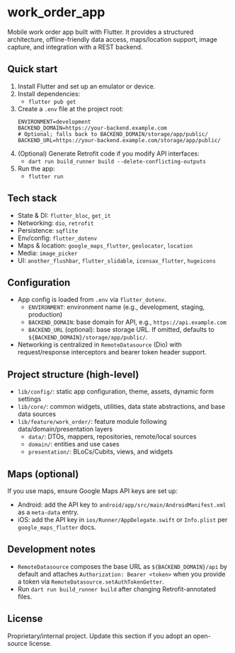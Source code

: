 # work_order_app

Mobile work order app built with Flutter. It provides a structured architecture, offline-friendly data access, maps/location support, image capture, and integration with a REST backend.

## Quick start

1. Install Flutter and set up an emulator or device.
2. Install dependencies:
   - `flutter pub get`
3. Create a `.env` file at the project root:
   ```env
   ENVIRONMENT=development
   BACKEND_DOMAIN=https://your-backend.example.com
   # Optional; falls back to BACKEND_DOMAIN/storage/app/public/
   BACKEND_URL=https://your-backend.example.com/storage/app/public/
   ```
4. (Optional) Generate Retrofit code if you modify API interfaces:
   - `dart run build_runner build --delete-conflicting-outputs`
5. Run the app:
   - `flutter run`

## Tech stack

- State & DI: `flutter_bloc`, `get_it`
- Networking: `dio`, `retrofit`
- Persistence: `sqflite`
- Env/config: `flutter_dotenv`
- Maps & location: `google_maps_flutter`, `geolocator`, `location`
- Media: `image_picker`
- UI: `another_flushbar`, `flutter_slidable`, `iconsax_flutter`, `hugeicons`

## Configuration

- App config is loaded from `.env` via `flutter_dotenv`.
  - `ENVIRONMENT`: environment name (e.g., development, staging, production)
  - `BACKEND_DOMAIN`: base domain for API, e.g., `https://api.example.com`
  - `BACKEND_URL` (optional): base storage URL. If omitted, defaults to `${BACKEND_DOMAIN}/storage/app/public/`.
- Networking is centralized in `RemoteDatasource` (Dio) with request/response interceptors and bearer token header support.

## Project structure (high-level)

- `lib/config/`: static app configuration, theme, assets, dynamic form settings
- `lib/core/`: common widgets, utilities, data state abstractions, and base data sources
- `lib/feature/work_order/`: feature module following data/domain/presentation layers
  - `data/`: DTOs, mappers, repositories, remote/local sources
  - `domain/`: entities and use cases
  - `presentation/`: BLoCs/Cubits, views, and widgets

## Maps (optional)

If you use maps, ensure Google Maps API keys are set up:

- Android: add the API key to `android/app/src/main/AndroidManifest.xml` as a `meta-data` entry.
- iOS: add the API key in `ios/Runner/AppDelegate.swift` or `Info.plist` per `google_maps_flutter` docs.

## Development notes

- `RemoteDatasource` composes the base URL as `${BACKEND_DOMAIN}/api` by default and attaches `Authorization: Bearer <token>` when you provide a token via `RemoteDatasource.setAuthTokenGetter`.
- Run `dart run build_runner build` after changing Retrofit-annotated files.

## License

Proprietary/internal project. Update this section if you adopt an open-source license.